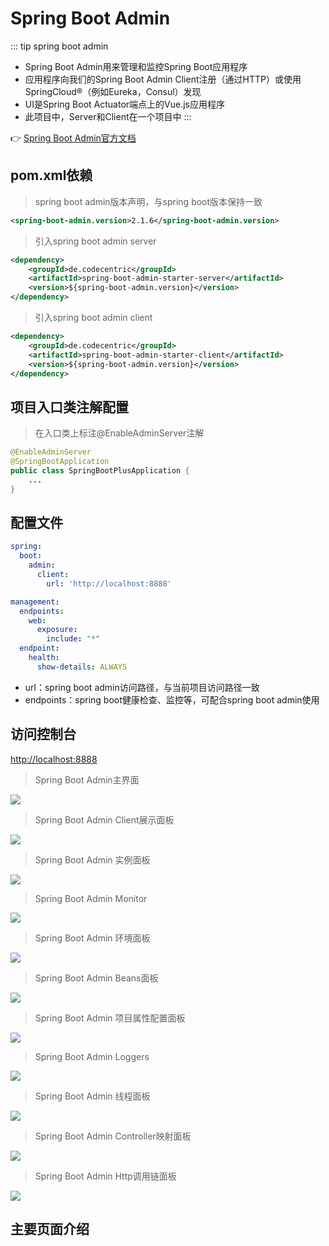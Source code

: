 # Spring Boot Admin

::: tip spring boot admin 
- Spring Boot Admin用来管理和监控Spring Boot应用程序
- 应用程序向我们的Spring Boot Admin Client注册（通过HTTP）或使用SpringCloud®（例如Eureka，Consul）发现
- UI是Spring Boot Actuator端点上的Vue.js应用程序
- 此项目中，Server和Client在一个项目中
:::

👉 [Spring Boot Admin官方文档](http://codecentric.github.io/spring-boot-admin/current/)


## pom.xml依赖
> spring boot admin版本声明，与spring boot版本保持一致
```xml
<spring-boot-admin.version>2.1.6</spring-boot-admin.version>
```

> 引入spring boot admin server
```xml
<dependency>
    <groupId>de.codecentric</groupId>
    <artifactId>spring-boot-admin-starter-server</artifactId>
    <version>${spring-boot-admin.version}</version>
</dependency>
```

> 引入spring boot admin client
```xml
<dependency>
    <groupId>de.codecentric</groupId>
    <artifactId>spring-boot-admin-starter-client</artifactId>
    <version>${spring-boot-admin.version}</version>
</dependency>
```
## 项目入口类注解配置
> 在入口类上标注@EnableAdminServer注解
```java
@EnableAdminServer
@SpringBootApplication
public class SpringBootPlusApplication {
    ...
}
```
## 配置文件
```yaml
spring:
  boot:
    admin:
      client:
        url: 'http://localhost:8888'

management:
  endpoints:
    web:
      exposure:
        include: "*"
  endpoint:
    health:
      show-details: ALWAYS
```
- url：spring boot admin访问路径，与当前项目访问路径一致
- endpoints：spring boot健康检查、监控等，可配合spring boot admin使用

## 访问控制台
[http://localhost:8888](http://localhost:8888)

> Spring Boot Admin主界面

![](https://geekidea.oss-cn-chengdu.aliyuncs.com/spring-boot-plus/img/springbootadmin/springbootadmin-home.png)

> Spring Boot Admin Client展示面板

![](https://geekidea.oss-cn-chengdu.aliyuncs.com/spring-boot-plus/img/springbootadmin/springbootadmin-wallboard.png)

> Spring Boot Admin 实例面板

![](https://geekidea.oss-cn-chengdu.aliyuncs.com/spring-boot-plus/img/springbootadmin/springbootadmin-instance.png)

> Spring Boot Admin Monitor

![](https://geekidea.oss-cn-chengdu.aliyuncs.com/spring-boot-plus/img/springbootadmin/springbootadmin-monitor.png)

> Spring Boot Admin 环境面板

![](https://geekidea.oss-cn-chengdu.aliyuncs.com/spring-boot-plus/img/springbootadmin/springbootadmin-environment.png)

> Spring Boot Admin Beans面板

![](https://geekidea.oss-cn-chengdu.aliyuncs.com/spring-boot-plus/img/springbootadmin/springbootadmin-beans.png)

> Spring Boot Admin 项目属性配置面板

![](https://geekidea.oss-cn-chengdu.aliyuncs.com/spring-boot-plus/img/springbootadmin/springbootadmin-config-properties.png)

> Spring Boot Admin Loggers

![](https://geekidea.oss-cn-chengdu.aliyuncs.com/spring-boot-plus/img/springbootadmin/springbootadmin-loggers.png)

> Spring Boot Admin 线程面板

![](https://geekidea.oss-cn-chengdu.aliyuncs.com/spring-boot-plus/img/springbootadmin/springbootadmin-threads.png)

> Spring Boot Admin Controller映射面板

![](https://geekidea.oss-cn-chengdu.aliyuncs.com/spring-boot-plus/img/springbootadmin/springbootadmin-web-mappings.png)

> Spring Boot Admin Http调用链面板

![](https://geekidea.oss-cn-chengdu.aliyuncs.com/spring-boot-plus/img/springbootadmin/springbootadmin-http-traces.png)


## 主要页面介绍



